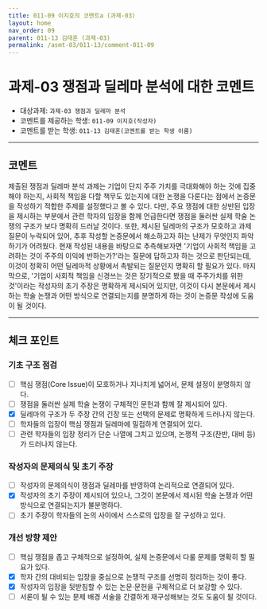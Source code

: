 ```yaml
---
title: 011-09 이지호의 코멘트a (과제-03) 
layout: home
nav_order: 09
parent: 011-13 김태훈 (과제-03)
permalink: /asmt-03/011-13/comment-011-09
---
```


# 과제-03 쟁점과 딜레마 분석에 대한 코멘트

- 대상과제: `과제-03 쟁점과 딜레마 분석`
- 코멘트를 제공하는 학생: `011-09 이지호(작성자)` 
- 코멘트를 받는 학생: `011-13 김태훈(코멘트를 받는 학생 이름)` 

---

## 코멘트

제출된 쟁점과 딜레마 분석 과제는 기업이 단지 주주 가치를 극대화해야 하는 것에 집중해야 하는지, 사회적 책임을 다할 책무도 있는지에 대한 논쟁을 다룬다는 점에서 논증문을 작성하기 적합한 주제를 설정했다고 볼 수 있다. 다만, 주요 쟁점에 대한 상반된 입장을 제시하는 부분에서 관련 학자의 입장을 함께 언급한다면 쟁점을 둘러싼 실제 학술 논쟁의 구조가 보다 명확히 드러날 것이다. 또한, 제시된 딜레마의 구조가 모호하고 과제 질문이 누락되어 있어, 추후 작성할 논증문에서 해소하고자 하는 난제가 무엇인지 파악하기가 어려웠다. 현재 작성된 내용을 바탕으로 추측해보자면 '기업이 사회적 책임을 고려하는 것이 주주의 이익에 반하는가?'라는 질문에 답하고자 하는 것으로 판단되는데, 이것이 정확히 어떤 딜레마적 상황에서 촉발되는 질문인지 명확히 할 필요가 있다. 마지막으로, '기업이 사회적 책임을 신경쓰는 것은 장기적으로 봤을 때 주주가치를 위한 것'이라는 작성자의 초기 주장은 명확하게 제시되어 있지만, 이것이 다시 본문에서 제시하는 학술 논쟁과 어떤 방식으로 연결되는지를 분명하게 하는 것이 논증문 작성에 도움이 될 것이다. 

---

## 체크 포인트

### **기초 구조 점검**
- [ ] 핵심 쟁점(Core Issue)이 모호하거나 지나치게 넓어서, 문제 설정이 분명하지 않다.
- [ ] 쟁점을 둘러싼 실제 학술 논쟁이 구체적인 문헌과 함께 잘 제시되어 있다.
- [x] 딜레마의 구조가 두 주장 간의 긴장 또는 선택의 문제로 명확하게 드러나지 않는다.
- [ ] 학자들의 입장이 핵심 쟁점과 딜레마에 밀접하게 연결되어 있다.
- [ ] 관련 학자들의 입장 정리가 단순 나열에 그치고 있으며, 논쟁적 구조(찬반, 대비 등)가 드러나지 않는다.

### **작성자의 문제의식 및 초기 주장**
- [ ] 작성자의 문제의식이 쟁점과 딜레마를 반영하여 논리적으로 연결되어 있다.
- [x] 작성자의 초기 주장이 제시되어 있으나, 그것이 본문에서 제시된 학술 논쟁과 어떤 방식으로 연결되는지가 불분명하다.
- [ ] 초기 주장이 학자들의 논의 사이에서 스스로의 입장을 잘 구성하고 있다.

### **개선 방향 제안**
- [ ] 핵심 쟁점을 좁고 구체적으로 설정하여, 실제 논증문에서 다룰 문제를 명확히 할 필요가 있다.
- [x] 학자 간의 대비되는 입장을 중심으로 논쟁적 구조를 선명히 정리하는 것이 좋다.
- [x] 작성자의 입장을 뒷받침할 수 있는 논문·문헌을 구체적으로 더 보강할 수 있다.
- [ ] 서론이 될 수 있는 문제 배경 서술을 간결하게 재구성해보는 것도 도움이 될 것이다.
